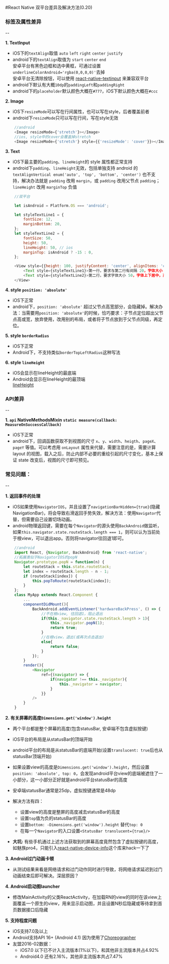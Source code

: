 #React Native 双平台差异及解决方法(0.20)

### 标签及属性差异
--  

**1. TextInput**
- iOS下的`textAlign`取值 `auto` `left` `right` `center` `justify`  
- android下的`textAlign`取值为 `start` `center` `end`  
安卓平台有黑色边框和选中黄框，可通过设置`underlineColorAndroid='rgba(0,0,0,0)'`去掉  
安卓平台无清除按钮，可以使用 [react-native-textinput](https://github.com/beefe/react-native-textinput) 来兼容双平台  
- android下默认有大概`10dp`的`paddingLeft`和`paddingRight`  
- android下的`placeholder`默认颜色大概在`#777`，iOS下默认颜色大概在`#ccc`  

**2. Image**
- iOS下`resizeMode`可以写在行间属性，也可以写在style，后者覆盖前者  
- android下`resizeMode`只可以写在行间，写在style无效  
```javascript
    //android 
    <Image resizeMode={'stretch'}></Image>
    //ios, style中的cover会覆盖掉stretch
    <Image resizeMode={'stretch'} style={{'resizeMode': 'cover'}}></Image>
```

**3. Text**
- iOS下最主要的`padding`、`lineHeight`的 style 属性都正常支持  
- android下`padding`、`lineHeight`无效，包括单独支持 android 的`textAlignVertical enum('auto', 'top', 'bottom', 'center')` 也不支持，解决办法就是 `padding` 改用 `margin`，或 `padding` 改用父节点 `padding`；`lineHeight` 改用 `marginTop` 负值
```javascript
    //双平台

    let isAndroid = Platform.OS === 'android';

    let styleTextLine1 = {
    	fontSize: 12,
    	marginBottom: 20,
	};
	let styleTextLine2 = {
		fontSize: 50,
		height: 50,
		lineHeight: 50, // ios
		marginTop: isAndroid ? -15 : 0,
	};

    <View style={{height: 100, justifyContent: 'center', alignItems: 'center'}}>
    	<Text style={styleTextLine1}>第一行，要求与第二行有间隔 20，字体大小 12</Text>
    	<Text style={styleTextLine2}>第二行，要求字体大小 50，字体上下居中，高度 50</Text>
    </View>
```

**4. style `position: 'absolute'`**
- iOS下正常  
- android下，`position: 'absolute'` 超过父节点高宽部分，会隐藏掉。解决办法：当需要用`position: 'absolute'`的时候，恰巧要求：子节点定位超出父节点高或宽，放弃使用，改用别的布局，或者将子节点放到于父节点同级，再定位。


**5. style `borderRadius`**
- iOS下正常
- Android下，不支持类似`borderTopLeftRadius`这种写法

**6. style `lineHeight`**
- iOS会显示在lineHeight的最底端
- Android会显示在lineHeight的最顶端  
[lineHeight](./img/lineheight.jpg)




### API差异
--  

**1. `api` NativeMethodsMixin `static measure(callback: MeasureOnSuccessCallback)`**
- iOS下正常  
- android下，回调函数获取不到视图的尺寸 `x`、`y`、`width`、`heigth`、`pageX`、`pageY` 等值。可以考虑用 `onLayout` 属性来代替，需要注意的是，需要计算 layout 的视图，载入之后，防止内部不必要的重绘引起的尺寸变化，基本上保证 state 改变后，视图的尺寸即可预见。




### 常见问题：
--  

**1. 返回事件的处理**
- iOS如果使用`NavigatorIOS`，并且设置了`navigationBarHidden={true}`(隐藏NavigationBar)，将会导致右滑返回手势失效，解决方法：使用`Navigator`代替，但需要自己设置切场动画。  
- android物理返回键，需要在每个`Navigator`的源头使用`BackAndroid`做监听，如果`this.navigator.state.routeStack.length === 1`，则可以认为当前处于根view，可以退出app。否则将navigator往回退1即可。
```javascript
    //android
    import React, {Navigator, BackAndroid} from 'react-native';
    //拓展类似于NavigatorIOS的popN
    Navigator.prototype.popN = function(n) {
        let routeStack = this.state.routeStack;
        let index = routeStack.length - n - 1;
        if (routeStack[index]) {
            this.popToRoute(routeStack[index]);
        }
    };
    class MyApp extends React.Component {
        ...
        componentDidMount(){
            BackAndroid.addEventListener('hardwareBackPress', () => {
                //不在根view, 往回退1，阻止退出
                if(this._navigator.state.routeStack.length > 1){
                    this._navigator.popN(1);
                    return true;
                }
                //在根view，退出(或再次点击退出)
                else{
                    return false;
                }
            });
        }
        render(){
            <Navigator
                ref={(navigator) => {
                    if(navigator !== this._navigator){
                        this._navigator = navigator;
                    }
                }}
            />
        }
    }
```

**2. 有关屏幕的高度`Dimensions.get('window').height`**
- 两个平台都是整个屏幕的高度(包含statusBar, 安卓端不包含虚拟按键)  
- iOS平台的布局是从statusBar的顶端开始  
- android平台的布局是从statusBar的底端开始(设置`translucent: true`后也从statusBar顶端开始)  
- 如果设置view的高度是`Dimensions.get('window').height`，然后设置`position: 'absolute', top: 0`，会发现android平台view的底端被遮住了一小部分，这一小部分正好就是android平台statusBar的高度  
- 安卓端statusBar通常是25dp，虚拟按键通常是48dp  
- 解决方法有四：
  - 设置view的高度是整屏的高度减去statusBar的高度  
  - 设置`top`值为负的statusBar的高度  
  - 设置`bottom: -Dimensions.get('window').height` 替代`top: 0`  
  - 在每一个`Navigator`的入口设置`<StatusBar translucent={true}/>`  

- <b>大坑:</b> 有些手机通过上述方法获取到的屏幕高度竟然包含了虚拟按键的高度，如魅族pro4，只能引入[react-native-device-info](https://github.com/rebeccahughes/react-native-device-info)这个库来hack一下了

**3. Android过门动画卡顿**
- 从测试结果来看是网络请求和过门动作同时进行导致，将网络请求延迟到过门动画结束后即可解决。深层原因？

**4. Android启动图launcher**
- 修改MainActivity的父类ReactActivity，在加载RN的view的同时在该view上面覆盖一个原生的view，用来显示启动图，并且设置N秒后隐藏或等待拿到首页数据接口后隐藏

**5. 支持程度问题**
- iOS支持7.0及以上  
- Android支持API 16+ (Android 4.1) 因为使用了[Choreographer](http://developer.android.com/reference/android/view/Choreographer.html)  
- 友盟2016-02数据：
  - iOS7.0 以下已不计入主流版本(1%以下)，和其他非主流版本共占4.92%  
  - Android4.0 还有2.16%，其他非主流版本共占7.47%
